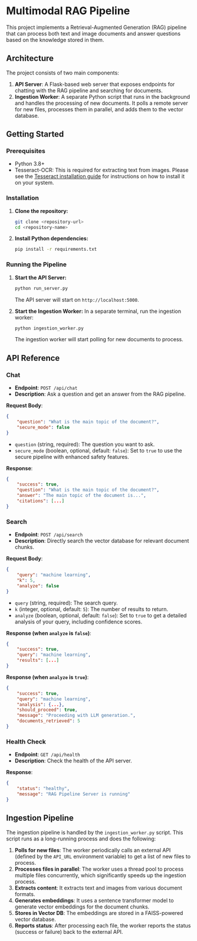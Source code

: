 # Multimodal RAG Pipeline

This project implements a Retrieval-Augmented Generation (RAG) pipeline that can process both text and image documents and answer questions based on the knowledge stored in them.

## Architecture

The project consists of two main components:

1.  **API Server**: A Flask-based web server that exposes endpoints for chatting with the RAG pipeline and searching for documents.
2.  **Ingestion Worker**: A separate Python script that runs in the background and handles the processing of new documents. It polls a remote server for new files, processes them in parallel, and adds them to the vector database.

## Getting Started

### Prerequisites

*   Python 3.8+
*   Tesseract-OCR: This is required for extracting text from images. Please see the [Tesseract installation guide](https://github.com/tesseract-ocr/tessdoc) for instructions on how to install it on your system.

### Installation

1.  **Clone the repository:**
    ```bash
    git clone <repository-url>
    cd <repository-name>
    ```

2.  **Install Python dependencies:**
    ```bash
    pip install -r requirements.txt
    ```

### Running the Pipeline

1.  **Start the API Server:**
    ```bash
    python run_server.py
    ```
    The API server will start on `http://localhost:5000`.

2.  **Start the Ingestion Worker:**
    In a separate terminal, run the ingestion worker:
    ```bash
    python ingestion_worker.py
    ```
    The ingestion worker will start polling for new documents to process.

## API Reference

### Chat

*   **Endpoint**: `POST /api/chat`
*   **Description**: Ask a question and get an answer from the RAG pipeline.

**Request Body**:

```json
{
    "question": "What is the main topic of the document?",
    "secure_mode": false
}
```

*   `question` (string, required): The question you want to ask.
*   `secure_mode` (boolean, optional, default: `false`): Set to `true` to use the secure pipeline with enhanced safety features.

**Response**:

```json
{
    "success": true,
    "question": "What is the main topic of the document?",
    "answer": "The main topic of the document is...",
    "citations": [...]
}
```

### Search

*   **Endpoint**: `POST /api/search`
*   **Description**: Directly search the vector database for relevant document chunks.

**Request Body**:

```json
{
    "query": "machine learning",
    "k": 5,
    "analyze": false
}
```

*   `query` (string, required): The search query.
*   `k` (integer, optional, default: `5`): The number of results to return.
*   `analyze` (boolean, optional, default: `false`): Set to `true` to get a detailed analysis of your query, including confidence scores.

**Response (when `analyze` is `false`)**:

```json
{
    "success": true,
    "query": "machine learning",
    "results": [...]
}
```

**Response (when `analyze` is `true`)**:

```json
{
    "success": true,
    "query": "machine learning",
    "analysis": {...},
    "should_proceed": true,
    "message": "Proceeding with LLM generation.",
    "documents_retrieved": 5
}
```

### Health Check

*   **Endpoint**: `GET /api/health`
*   **Description**: Check the health of the API server.

**Response**:

```json
{
    "status": "healthy",
    "message": "RAG Pipeline Server is running"
}
```

## Ingestion Pipeline

The ingestion pipeline is handled by the `ingestion_worker.py` script. This script runs as a long-running process and does the following:

1.  **Polls for new files**: The worker periodically calls an external API (defined by the `API_URL` environment variable) to get a list of new files to process.
2.  **Processes files in parallel**: The worker uses a thread pool to process multiple files concurrently, which significantly speeds up the ingestion process.
3.  **Extracts content**: It extracts text and images from various document formats.
4.  **Generates embeddings**: It uses a sentence transformer model to generate vector embeddings for the document chunks.
5.  **Stores in Vector DB**: The embeddings are stored in a FAISS-powered vector database.
6.  **Reports status**: After processing each file, the worker reports the status (success or failure) back to the external API.
